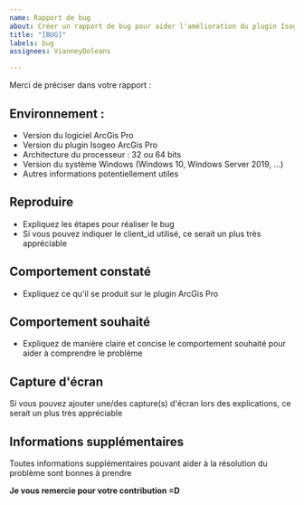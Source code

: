 ```yaml
---
name: Rapport de bug
about: Créer un rapport de bug pour aider l'amélioration du plugin Isogeo ArcGis Pro
title: "[BUG]"
labels: bug
assignees: VianneyDoleans

---
```


Merci de préciser dans votre rapport :

## Environnement :

- Version du logiciel ArcGis Pro
- Version du plugin Isogeo ArcGis Pro
- Architecture du processeur : 32 ou 64 bits
- Version du système Windows (Windows 10, Windows Server 2019, ...)
- Autres informations potentiellement utiles

## Reproduire
- Expliquez les étapes pour réaliser le bug
- Si vous pouvez indiquer le client_id utilisé, ce serait un plus très appréciable


## Comportement constaté
- Expliquez ce qu'il se produit sur le plugin ArcGis Pro

## Comportement souhaité
- Expliquez de manière claire et concise le comportement souhaité pour aider à comprendre le problème

## Capture d'écran
Si vous pouvez ajouter une/des capture(s) d'écran lors des explications, ce serait un plus très appréciable

## Informations supplémentaires
Toutes informations supplémentaires pouvant aider à la résolution du problème sont bonnes à prendre  
  
**Je vous remercie pour votre contribution =D**

